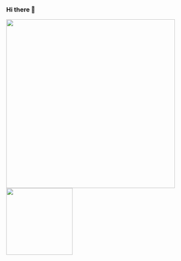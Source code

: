 ### Hi there 🖖

<a href="https://github.com/exuanbo?tab=repositories&type=source"><img src="https://github-readme-stats.exuanbo.vercel.app/api?username=exuanbo&show_icons=true" width="450px"></a>
<a href="https://github.com/exuanbo?tab=repositories&type=source"><img src="https://github-readme-stats.exuanbo.vercel.app/api/top-langs/?username=exuanbo&layout=compact&card_width=250&hide=html,css&langs_count=7" height="177.27px"></a>
